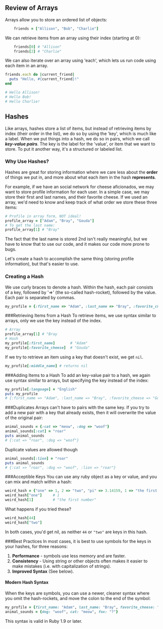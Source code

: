 ## Review of Arrays
Arrays allow you to store an ordered list of objects:
```ruby
    friends = ["Allison", "Bob", "Charlie"]
```

We can retrieve items from an array using their index (starting at 0):
```ruby
    friends[0] # "Allison"
    friends[2] # "Charlie"
```

We can also iterate over an array using 'each', which lets us run code using each item in an array.
```ruby
friends.each do |current_friend|
  puts "Hello, #{current_friend}!"
end

# Hello Allison!
# Hello Bob!
# Hello Charlie!
```

## Hashes
Like arrays, hashes store a list of items, but instead of retrieving items by index (their order in the list), we do so by using the 'key', which is much like a label.
When we put things into a hash, we do so in pairs, which we call ***key-value pairs***.
The key is the label for the 'value', or item that we want to store. To put it another way, it's a structured or labeled list.

### Why Use Hashes?
Hashes are great for storing information where we care less about the **order** of things we put in, and more about what each item in the hash **represents**. 

For example, if we have an social network for cheese aficionados,  we may want to store profile information for each user. In a simple case, we may store their first and last names, and their favorite cheese.  If we used an array, we'd need to know and keep track of what order we store these three items:
```ruby
# Profile in array form, NOT ideal!
profile_array = ["Adam", "Bray", "Gouda"]
# To get the last name:
profile_array[1] # "Bray"
```

The fact that the last name is stored 2nd isn't really meaningful, but we have to know that to use our code, and it makes our code more prone to bugs.

Let's create a hash to accomplish the same thing (storing profile information), but that's easier to use.

### Creating a Hash
We use curly braces to denote a hash. Within the hash, each pair consists of a key, followed by '=>' (the so-called hash-rocket), followed by the value. Each pair is separated by commas.
```ruby
my_profile = {:first_name => "Adam", :last_name => "Bray", :favorite_cheese => "Gouda" }
```

###Retrieving Items from a Hash
To retrieve items, we use syntax similar to arrays, only we use the key instead of the index.
```ruby
# Array
profile_array[1] # "Bray
# Hash
my_profile[:first_name]       # "Adam"
my_profile[:favorite_cheese]  # "Gouda"
```

If we try to retrieve an item using a key that doesn't exist, we get ```nil```.
```ruby
my_profile[:middle_name] # returns nil
```

###Adding Items to a Hash
To add an key-value pair to a hash, we again use syntax similar to arrays, but specifying the key instead of the index:
```ruby
my_profile[:language] = "English"
puts my_profile
# {:first_name => "Adam", :last_name => "Bray", :favorite_cheese => "Gouda", :language => "English }
```

###Duplicates
Arrays can't have to pairs with the same key. If you try to add a new pair with a key that already exists, then it will overwrite the value of the original pair:
```ruby
animal_sounds = {:cat => "meow", :dog => "woof"}
animal_sounds[:cat] = "roar"
puts animal_sounds 
# {:cat => "roar", :dog => "woof"}
```

Duplicate values are allowed though
```ruby
animal_sounds[:lion] = "roar"
puts animal_sounds 
# {:cat => "roar", :dog => "woof", :lion => "roar"}
```

###Acceptible Keys
You can use any ruby object as a key or value, and you can mix and match within a hash:
```ruby
weird_hash = {"one" => 1, 2 => "two", "pi" => 3.14159, 1 => "the first number"}
weird_hash["one"]     # 1
weird_hash[1]         # "the first number"
```

What happens if you tried these?
```ruby
weird_hash[44]
weird_hash["two"]
```
In both cases, you'd get nil, as neither ```44``` or ```"two"``` are keys in this hash.

###Best Practices
In most cases, it is best to use symbols for the keys in your hashes, for three reasons:

1. **Performance** -  symbols use less memory and are faster.
2. **Consistency** - Using string or other objects often makes it easier to make mistakes (i.e. with capitalization of strings).
3. **Improved Syntax** (See below).

#### Modern Hash Syntax
When the keys are symbols, you can use a newer, cleaner syntax where you omit the hash-rockets, and move the colon to the end of the symbol:

```ruby
my_profile = {first_name: "Adam", last_name: "Bray", favorite_cheese: "Gouda"}
animal_sounds = {dog: "woof", cat: "meow", fox: "?"}
```

This syntax is valid in Ruby 1.9 or later.
